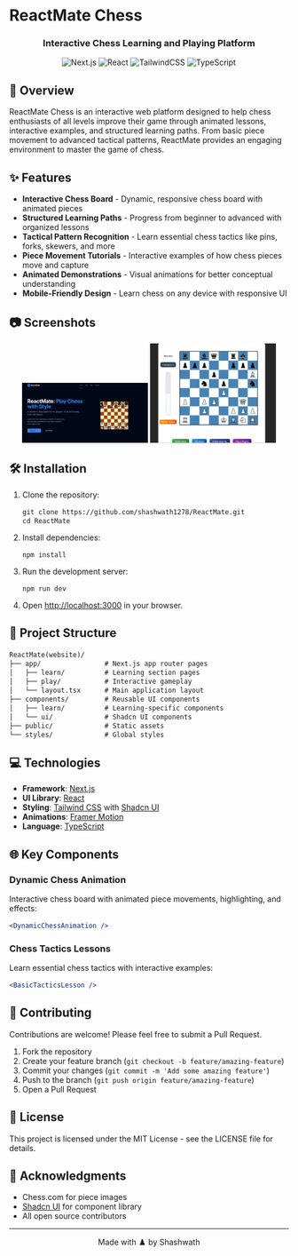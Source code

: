 # ReactMate Chess

<div align="center">
  <h3>Interactive Chess Learning and Playing Platform</h3>
  
  ![Next.js](https://img.shields.io/badge/Next.js-13+-000000?style=for-the-badge&logo=next.js)
  ![React](https://img.shields.io/badge/React-18-61DAFB?style=for-the-badge&logo=react)
  ![TailwindCSS](https://img.shields.io/badge/Tailwind-3-38B2AC?style=for-the-badge&logo=tailwind-css)
  ![TypeScript](https://img.shields.io/badge/TypeScript-4-3178C6?style=for-the-badge&logo=typescript)
</div>

## 🚀 Overview

ReactMate Chess is an interactive web platform designed to help chess enthusiasts of all levels improve their game through animated lessons, interactive examples, and structured learning paths. From basic piece movement to advanced tactical patterns, ReactMate provides an engaging environment to master the game of chess.

## ✨ Features

- **Interactive Chess Board** - Dynamic, responsive chess board with animated pieces
- **Structured Learning Paths** - Progress from beginner to advanced with organized lessons
- **Tactical Pattern Recognition** - Learn essential chess tactics like pins, forks, skewers, and more
- **Piece Movement Tutorials** - Interactive examples of how chess pieces move and capture
- **Animated Demonstrations** - Visual animations for better conceptual understanding
- **Mobile-Friendly Design** - Learn chess on any device with responsive UI

## 📷 Screenshots

<div align="center">
  <img src="public/Screenshot (733).png" alt="Homepage" width="45%" />
  <img src="public/Sscreenshot.png" alt="Chess Lesson" width="45%" />
</div>

## 🛠️ Installation

1. Clone the repository:
   ```
   git clone https://github.com/shashwath1278/ReactMate.git
   cd ReactMate
   ```

2. Install dependencies:
   ```
   npm install
   ```

3. Run the development server:
   ```
   npm run dev
   ```

4. Open [http://localhost:3000](http://localhost:3000) in your browser.

## 🧩 Project Structure

```
ReactMate(website)/
├── app/                # Next.js app router pages
│   ├── learn/          # Learning section pages  
│   ├── play/           # Interactive gameplay
│   └── layout.tsx      # Main application layout
├── components/         # Reusable UI components
│   ├── learn/          # Learning-specific components
│   └── ui/             # Shadcn UI components
├── public/             # Static assets
└── styles/             # Global styles
```

## 💻 Technologies

- **Framework**: [Next.js](https://nextjs.org/)
- **UI Library**: [React](https://reactjs.org/)
- **Styling**: [Tailwind CSS](https://tailwindcss.com/) with [Shadcn UI](https://ui.shadcn.com/)
- **Animations**: [Framer Motion](https://www.framer.com/motion/)
- **Language**: [TypeScript](https://www.typescriptlang.org/)

## 🌐 Key Components

### Dynamic Chess Animation

Interactive chess board with animated piece movements, highlighting, and effects:

```jsx
<DynamicChessAnimation />
```

### Chess Tactics Lessons

Learn essential chess tactics with interactive examples:

```jsx
<BasicTacticsLesson />
```

## 🤝 Contributing

Contributions are welcome! Please feel free to submit a Pull Request.

1. Fork the repository
2. Create your feature branch (`git checkout -b feature/amazing-feature`)
3. Commit your changes (`git commit -m 'Add some amazing feature'`)
4. Push to the branch (`git push origin feature/amazing-feature`)
5. Open a Pull Request

## 📜 License

This project is licensed under the MIT License - see the LICENSE file for details.

## 🙏 Acknowledgments

- Chess.com for piece images
- [Shadcn UI](https://ui.shadcn.com/) for component library
- All open source contributors

---

<div align="center">
  Made with ♟️ by Shashwath
</div>
